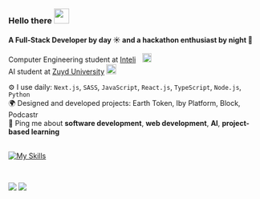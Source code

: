 ### Hello there <img src="https://media0.giphy.com/media/2t9xWdjuhTpa99pLma/200.webp?cid=ecf05e47rh42swhm9nwpabmgcbvezxowwqbfnqv2p5s6tiba&ep=v1_gifs_related&rid=200.webp&ct=s" width="30"/>

#### A Full-Stack Developer by day ☀️ and a hackathon enthusiast by night 🌙
Computer Engineering student at [Inteli](https://www.inteli.edu.br/)ㅤ<img src="https://github.com/Bianca-Cassemiro/Bianca-Cassemiro/assets/99203402/837e4bdf-8d76-48b9-9fdb-846a5f20ca01" alt="Inteli Logo" width="18">
<br>
AI student at [Zuyd University](https://www.zuyd.nl/en) <img src="https://github.com/Bianca-Cassemiro/Bianca-Cassemiro/assets/99203402/017c35c9-3943-414a-aae5-a1a097cda754" alt="Inteli Logo" width="20"> <br>

⚙️ I use daily: `Next.js`, `SASS`, `JavaScript`, `React.js`, `TypeScript`, `Node.js`, `Python` <br>
🌍 Designed and developed projects: Earth Token, Iby Platform, Block, Podcastr <br>
💬 Ping me about **software development**, **web development**, **AI**, **project-based learning**<br>
<br>
 
[![My Skills](https://skillicons.dev/icons?i=js,ts,react,nextjs,sass,py,nodejs,postgres,aws&theme=light)](https://skillicons.dev)

<br>

  <a href = "mailto:cassemirobiancalima@gmail.com"><img src="https://img.shields.io/badge/-Gmail-%23333?style=for-the-badge&logo=gmail&logoColor=white" target="_blank"></a>
  <a href="https://www.linkedin.com/in/Bianca-Cassemiro" target="_blank"><img src="https://img.shields.io/badge/-LinkedIn-%230077B5?style=for-the-badge&logo=linkedin&logoColor=white" target="_blank"></a> 

